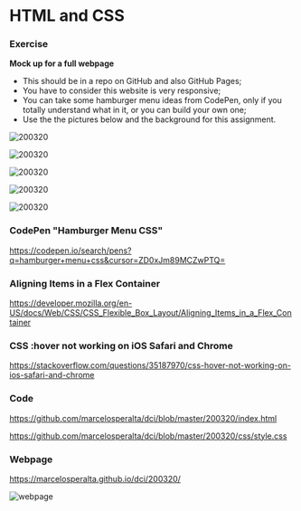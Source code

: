 # HTML and CSS

### Exercise

**Mock up for a full webpage**
- This should be in a repo on GitHub and also GitHub Pages;
- You have to consider this website is very responsive;
- You can  take some hamburger menu ideas from CodePen, only if you totally understand what in it, or you can build your own one;
- Use the the pictures below and the background for this assignment.  

![200320](./img/task_001_homepage.png)  

![200320](./img/phone_001.png)  

![200320](./img/phone_002.png)  

![200320](./img/logo_001.png)  

![200320](./img/bg_001.jpg)

### CodePen "Hamburger Menu CSS"

https://codepen.io/search/pens?q=hamburger+menu+css&cursor=ZD0xJm89MCZwPTQ=

### Aligning Items in a Flex Container

https://developer.mozilla.org/en-US/docs/Web/CSS/CSS_Flexible_Box_Layout/Aligning_Items_in_a_Flex_Container

### CSS :hover not working on iOS Safari and Chrome

https://stackoverflow.com/questions/35187970/css-hover-not-working-on-ios-safari-and-chrome

### Code

https://github.com/marcelosperalta/dci/blob/master/200320/index.html

https://github.com/marcelosperalta/dci/blob/master/200320/css/style.css

### Webpage

https://marcelosperalta.github.io/dci/200320/

![webpage](./img/screen.png)